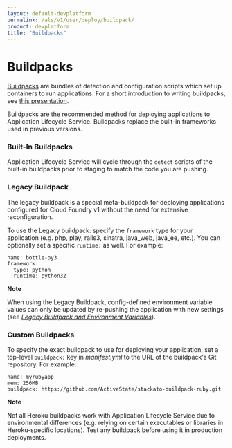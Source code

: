 ```yaml
---
layout: default-devplatform
permalink: /als/v1/user/deploy/buildpack/
product: devplatform
title: "Buildpacks"
---
```

<!--PUBLISHED-->

Buildpacks[](#buildpacks "Permalink to this headline")
=======================================================

[Buildpacks](https://devcenter.heroku.com/articles/buildpacks) are
bundles of detection and configuration scripts which set up containers
to run applications. For a short introduction to writing buildpacks, see
[this presentation](http://talks.codegram.com/heroku-buildpacks).

Buildpacks are the recommended method for deploying applications to
Application Lifecycle Service. Buildpacks replace the built-in frameworks used in previous versions.

### Built-In Buildpacks[](#built-in-buildpacks "Permalink to this headline")

Application Lifecycle Service will cycle through the `detect` scripts of the built-in buildpacks prior to staging to match the code you are pushing.

### Legacy Buildpack[](#legacy-buildpack "Permalink to this headline")

The legacy buildpack is a special meta-buildpack for deploying applications configured for Cloud Foundry v1 without the need for extensive reconfiguration.

To use the Legacy buildpack: specify the `framework` type for your application (e.g. php,
play, rails3, sinatra, java\_web, java\_ee, etc.). You can optionally
set a specific `runtime:` as well. For example:

    name: bottle-py3
    framework:
      type: python
      runtime: python32

**Note**

When using the Legacy Buildpack, config-defined environment variable
values can only be updated by re-pushing the application with new
settings (see [*Legacy Buildpack and Environment
Variables*](/als/v1/admin/reference/known-issues/#known-issues-legacy-env)).

### Custom Buildpacks[](#custom-buildpacks "Permalink to this headline")

To specify the exact buildpack to use for deploying your application,
set a top-level `buildpack:` key in *manifest.yml*
to the URL of the buildpack's Git repository. For example:

    name: myrubyapp
    mem: 256MB
    buildpack: https://github.com/ActiveState/stackato-buildpack-ruby.git

**Note**

Not all Heroku buildpacks work with Application Lifecycle Service due to environmental
differences (e.g. relying on certain executables or libraries in
Heroku-specific locations). Test any buildpack before using it in
production deployments.

